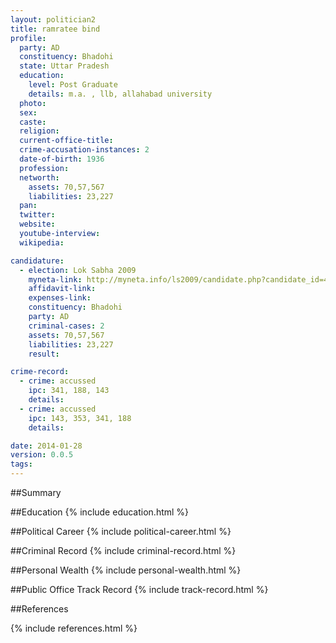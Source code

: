 ```yaml
---
layout: politician2
title: ramratee bind
profile: 
  party: AD
  constituency: Bhadohi
  state: Uttar Pradesh
  education: 
    level: Post Graduate
    details: m.a. , llb, allahabad university
  photo: 
  sex: 
  caste: 
  religion: 
  current-office-title: 
  crime-accusation-instances: 2
  date-of-birth: 1936
  profession: 
  networth: 
    assets: 70,57,567
    liabilities: 23,227
  pan: 
  twitter: 
  website: 
  youtube-interview: 
  wikipedia: 

candidature: 
  - election: Lok Sabha 2009
    myneta-link: http://myneta.info/ls2009/candidate.php?candidate_id=4155
    affidavit-link: 
    expenses-link: 
    constituency: Bhadohi 
    party: AD
    criminal-cases: 2
    assets: 70,57,567
    liabilities: 23,227
    result:  

crime-record: 
  - crime: accussed
    ipc: 341, 188, 143
    details:  
  - crime: accussed
    ipc: 143, 353, 341, 188
    details:  

date: 2014-01-28
version: 0.0.5
tags: 
---
```

##Summary


##Education
{% include education.html %}


##Political Career
{% include political-career.html %}


##Criminal Record
{% include criminal-record.html %}


##Personal Wealth
{% include personal-wealth.html %}


##Public Office Track Record
{% include track-record.html %}


##References


{% include references.html %}